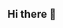 ## Hi there 👋

<!--
# Hi! I'm Shiza Azam

## Data Engineer

### About Me

I work as a Data Engineer, focusing on developing and managing data engineering projects with a variety of tools and frameworks. I tackle each project with a proactive mindset, consistently learning and implementing best practices to improve efficiency. My commitment to sustainability drives me to complete tasks in the most eco-friendly manner possible.

I understand the importance of theoretical knowledge in data engineering. As such, I stay informed about distributed computing principles, big data applications, streaming data management, pipeline scheduling and orchestration, cloud environments, and more.

Alongside these concepts, I am dedicated to refining my coding skills, particularly in Python and SQL. I write complex Python scripts and SQL queries to solve various challenges. Feel free to explore my data engineering projects on this GitHub repository. Welcome!

---

Feel free to connect with me or check out my projects!

- [GitHub Profile](https://github.com/your-github-username)
- [LinkedIn](https://www.linkedin.com/in/your-linkedin-profile)
- [Email](mailto:your.email@example.com)

